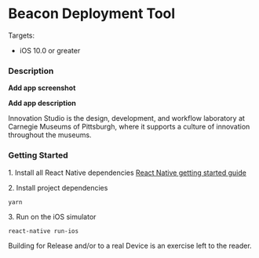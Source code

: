 # Beacon Deployment Tool

Targets:
- iOS 10.0 or greater

### Description

**Add app screenshot**

**Add app description**

Innovation Studio is the design, development, and workflow laboratory at Carnegie Museums of Pittsburgh, where it supports a culture of innovation throughout the museums.


### Getting Started

1\. Install all React Native dependencies
[React Native getting started guide](https://facebook.github.io/react-native/docs/getting-started.html)

2\. Install project dependencies
```
yarn
```

3\. Run on the iOS simulator
```
react-native run-ios
```

Building for Release and/or to a real Device is an exercise left to the reader.
